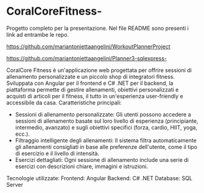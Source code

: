 # CoralCoreFitness-
Progetto completo per la presentazione. Nel file README sono presenti i link ad entrambe le repo.

https://github.com/mariantoniettaangelini/WorkoutPlannerProject 

https://github.com/mariantoniettaangelini/Planner3-sqlexpress-


CoralCore Fitness è un'applicazione web progettata per offrire sessioni di allenamento personalizzate e un piccolo shop di integratori fitness. 
Sviluppata con Angular per il frontend e C# .NET per il backend, la piattaforma permette di gestire allenamenti, obiettivi personalizzati e acquisti di articoli per il fitness, il tutto in un'esperienza user-friendly e accessibile da casa.
Caratteristiche principali:
- Sessioni di allenamento personalizzate: Gli utenti possono accedere a sessioni di allenamento basate sul loro livello di esperienza (principiante, intermedio, avanzato) e sugli obiettivi specifici (forza, cardio, HIIT, yoga, ecc.).
- Filtraggio intelligente degli allenamenti: Il sistema filtra automaticamente gli allenamenti consigliati in base alle preferenze dell'utente, come il tipo di esercizio e il livello di intensità.
- Esercizi dettagliati: Ogni sessione di allenamento include una serie di esercizi con descrizioni chiare, immagini e istruzioni.

Tecnologie utilizzate:
Frontend: Angular
Backend: C# .NET
Database: SQL Server
